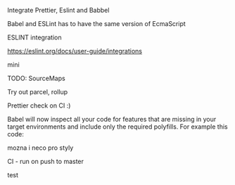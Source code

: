 Integrate Prettier, Eslint and Babbel

Babel and ESLint has to have the same version of EcmaScript

ESLINT integration

https://eslint.org/docs/user-guide/integrations

mini

TODO:
SourceMaps

Try out parcel, rollup

Prettier check on CI :)

Babel will now inspect all your code for features that are missing in your target environments and include only the required polyfills. For example this code:

mozna i neco pro styly

CI - run on push to master

test
